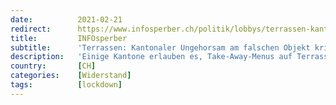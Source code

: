 ```yaml
---
date:          2021-02-21
redirect:      https://www.infosperber.ch/politik/lobbys/terrassen-kantonaler-ungehorsam-am-falschen-objekt-kritisiert/
title:         INFOsperber
subtitle:      'Terrassen: Kantonaler Ungehorsam am falschen Objekt kritisiert'
description:   'Einige Kantone erlauben es, Take-Away-Menus auf Terrassen an Tischen zu geniessen. Dies geniesst breite Sympathie.'
country:       [CH]
categories:    [Widerstand]
tags:          [lockdown]
---
```

